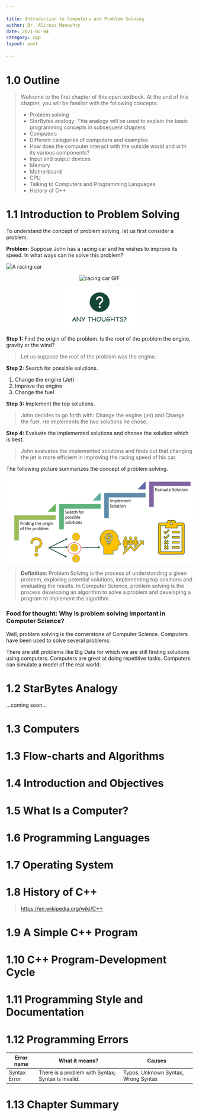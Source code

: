 ```yaml
---

title: Introduction to Computers and Problem Solving
author: Dr. Alireza Manashty
date: 2021-02-04
category: cpp
layout: post

---
```

# 1.0 Outline
>Welcome to the first chapter of this open textbook. At the end of this chapter, you will be familiar with the following concepts:
>* Problem solving
>* StarBytes analogy: This analogy will be used to explain the basic programming concepts in subsequent chapters
>* Computers
>* Different categories of computers and examples
>* How does the computer interact with the outside world and with its various components?
>* Input and output devices
>* Memory
>* Motherboard
>* CPU
>* Talking to Computers and Programming Languages
>* History of C++

# 1.1 Introduction to Problem Solving
To understand the concept of problem solving, let us first consider a problem.

**Problem:** Suppose John has a racing car and he wishes to improve its speed. 
In what ways can he solve this problem?

![ A racing car](/assets/img/book/c1/carg.GIF/)

<p align="center">
<img src="cpp-book/assets/img/book/c1/carg.GIF" alt="racing car GIF">
</p>

<p align="center">
<img src="assets/img/book/all/thoughts.png" alt="Any Thoughts" width="200" height="115">
</p>

**Step 1:** Find the origin of the problem. Is the root of the problem the engine, gravity or the wind?
>Let us suppose the root of the problem was the engine.

**Step 2:** Search for possible solutions.
 1. Change the engine (Jet)    
 2. Improve the engine    
 3. Change the fuel
 
**Step 3:** Implement the top solutions.
 >John decides to go forth with: Change the engine (jet) and Change the fuel. He implements the two solutions he chose.

**Step 4:** Evaluate the implemented solutions and choose the solution which is best.
>John evaluates the implemented solutions and finds out that changing the jet is more efficient in improving the racing speed of his car.

The following picture summarizes the concept of problem solving.
<p align="center">
<img src="assets/img/book/c1/problem.png">
</p>

>**Definition**: Problem Solving is the process of understanding a given problem, exploring potential solutions, implementing top solutions and evaluating the results. In Computer Science, problem solving is the process developing an algorithm to solve a problem and developing a program to implement the algorithm.

### Food for thought: Why is problem solving important in Computer Science?
Well, problem solving is the cornerstone of Computer Science. Computers have been used to solve several problems. 

There are still problems like Big Data for which we are still finding solutions using computers.
Computers are great at doing repetitive tasks. 
Computers can simulate a model of the real world. 


# 1.2 StarBytes Analogy
...coming soon...

# 1.3 Computers


# 1.3 Flow-charts and Algorithms

# 1.4 Introduction and Objectives

# 1.5 What Is a Computer?

# 1.6 Programming Languages

# 1.7 Operating System

# 1.8 History of C++

> <https://en.wikipedia.org/wiki/C++>

# 1.9 A Simple C++ Program

# 1.10 C++ Program-Development Cycle

# 1.11 Programming Style and Documentation

# 1.12 Programming Errors

| Error name      | What it means?                                          | Causes
|------------     |-------------------                                      |----------------
| Syntax Error    | There is a problem with Syntax; Syntax is invalid.      | Typos, Unknown Syntax, Wrong Syntax


# 1.13 Chapter Summary

